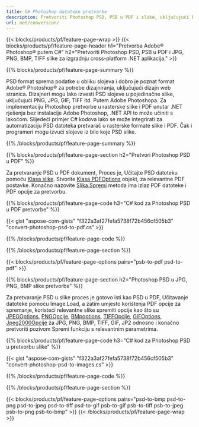 ```yaml
---
title: C# Photoshop datoteke pretvorbe
description: Pretvoriti Photoshop PSD, PSB u PDF i slike, uključujući BMP, JPG, PNG, TIFF s nekoliko redaka C# koda putem .NET knjižnice.
url: net/conversion/
---
```


{{< blocks/products/pf/feature-page-wrap >}}
{{< blocks/products/pf/feature-page-header h1="Pretvorba Adobe® Photoshop® putem C#" h2="Pretvoriti Photoshop PSD, PSB u PDF i JPG, PNG, BMP, TIFF slike za izgradnju cross-platform .NET aplikacija." >}}

{{% blocks/products/pf/feature-page-summary %}}

PSD format sprema podatke u obliku slojeva i dobro je poznat format Adobe® Photoshop® za potrebe dizajniranja, uključujući dizajn web stranica. Dizajneri mogu lako izvesti PSD slojeve u pojedinačne slike, uključujući PNG, JPG, GIF, TIFF itd. Putem Adobe Photoshopa. Za implementaciju Photoshop pretvorbe u rasterske slike i PDF unutar .NET rješenja bez instalacije Adobe Photoshop, .NET API to može učiniti s lakoćom. Slijedeći primjer C# kodova lako se može integrirati za automatizaciju PSD datoteka pretvarač u rasterske formate slike i PDF. Čak i programeri mogu izvući slojeve iz bilo koje PSD slike.


{{% /blocks/products/pf/feature-page-summary %}}

{{% blocks/products/pf/feature-page-section h2="Pretvori Photoshop PSD u PDF" %}}

Za pretvaranje PSD u PDF dokument, Proces je, Učitajte PSD datoteku pomoću [Klasa slike](https://apireference.aspose.com/net/psd/aspose.psd/image). Stvorite [Klasa PDFOptions](https://apireference.aspose.com/net/psd/aspose.psd.imageoptions/pdfoptions) objekt, za relevantne PDF postavke. Konačno nazovite [Slika.Spremi](https://apireference.aspose.com/net/psd/aspose.psd.image/save/methods/3) metoda ima izlaz PDF datoteke i PDF opcije za pretvorbu.

{{% blocks/products/pf/feature-page-code h3="C# kod za Photoshop PSD u PDF pretvorbe" %}}

{{< gist "aspose-com-gists" "f322a3af27fefa5738f72b456cf505b3" "convert-photoshop-psd-to-pdf.cs" >}}

{{% /blocks/products/pf/feature-page-code %}}

{{% /blocks/products/pf/feature-page-section %}}

{{< blocks/products/pf/feature-page-options pairs="psb-to-pdf psd-to-pdf" >}}

{{% blocks/products/pf/feature-page-section h2="Photoshop PSD u JPG, PNG, BMP slike pretvorbe" %}}

Za pretvaranje PSD u slike proces je gotovo isti kao PSD u PDF, Učitavanje datoteke pomoću Image.Load, a zatim umjesto korištenja PDF opcije za spremanje, koristeći relevantne slike spremiti opcije kao što su [JPEGOptions](https://apireference.aspose.com/net/psd/aspose.psd.imageoptions/jpegoptions), [PNGOpcije](https://apireference.aspose.com/net/psd/aspose.psd.imageoptions/pngoptions),  [BMpoptions](https://apireference.aspose.com/net/psd/aspose.psd.imageoptions/bmpoptions), [TIFFOpcije](https://apireference.aspose.com/net/psd/aspose.psd.imageoptions/tiffoptions),  [GIFOptions](https://apireference.aspose.com/net/psd/aspose.psd.imageoptions/gifoptions), [Jpeg2000Opcije](https://apireference.aspose.com/net/psd/aspose.psd.imageoptions/jpeg2000options) za JPG, PNG, BMP, TIFF, GIF, JP2 odnosno i konačno pretvoriti pozivom Spremi funkciju s relevantnim parametrima.


{{% blocks/products/pf/feature-page-code h3="C# kod za Photoshop PSD u pretvorbu slike" %}}

{{< gist "aspose-com-gists" "f322a3af27fefa5738f72b456cf505b3" "convert-photoshop-psd-to-images.cs" >}}

{{% /blocks/products/pf/feature-page-code %}}

{{% /blocks/products/pf/feature-page-section %}}

{{< blocks/products/pf/feature-page-options pairs="psd-to-bmp psd-to-png psd-to-jpeg psd-to-tiff psd-to-gif psb-to-gif psb-to-tiff psb-to-jpeg psb-to-png psb-to-bmp" >}}
{{< /blocks/products/pf/feature-page-wrap >}}

